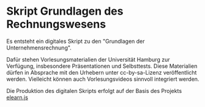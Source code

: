 # Skript Grundlagen des Rechnungswesens 
Es entsteht ein digitales Skript zu den "Grundlagen der Unternehmensrechnung".    
    
Dafür stehen Vorlesungsmaterialien der Universität Hamburg zur Verfügung, insbesondere Präsentationen und Selbsttests. Diese Materialien dürfen in Absprache mit den Urhebern unter cc-by-sa-Lizenz veröffentlicht werden. Vielleicht können auch Vorlesungsvideos sinnvoll integriert werden.    
    
Die Produktion des digitalen Skripts erfolgt auf der Basis des Projekts [elearn.js](https://github.com/elb-min-uhh/elearn.js)     

